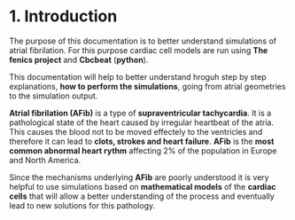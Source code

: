 # 1. Introduction

The purpose of this documentation is to better understand simulations of atrial fibrilation. For this purpose cardiac cell models are run using **The fenics project** and **Cbcbeat** (**python**). 

This documentation will help to better understand hroguh step by step explanations, **how to perform the simulations**, going from atrial geometries to the simulation output. 

**Atrial fibrilation (AFib)**  is a  type of **supraventricular tachycardia**. It is a pathological state of the heart caused by irregular heartbeat of the atria. This causes the blood not to be moved effectely to the ventricles and therefore it can lead to **clots, strokes and heart failure**. **AFib** is the **most common abnormal heart rythm** affecting 2% of the population in Europe and North America. 

Since the mechanisms underlying **AFib** are poorly understood it is very helpful to use simulations based on **mathematical models** of the **cardiac cells** that will allow a better understanding of the process and eventually lead to new solutions for this pathology. 








